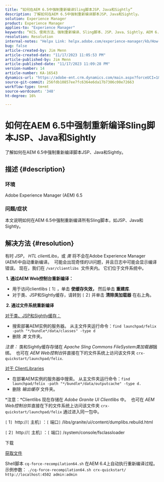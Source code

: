 ```yaml
---
title: “如何在AEM 6.5中强制重新编译Sling脚本JSP、Java和Sightly”
description: 了解如何在AEM 6.5中强制重新编译脚本JSP、Java和Sightly。
solution: Experience Manager
product: Experience Manager
applies-to: "Experience Manager"
keywords: “KCS、使用方法、强制重新编译、Sling脚本、JSP、Java、Sightly、AEM 6.5、Adobe Experience Manager 6.5”
resolution: Resolution
internal-notes: "Helpx Link: helpx.adobe.com/experience-manager/kb/How-to-force-a-recompilation-of-all-Sling-scripts-jsps-java-sightly-on-AEM-6-4.html"
bug: false
article-created-by: Jim Menn
article-created-date: "11/17/2023 11:05:53 PM"
article-published-by: Jim Menn
article-published-date: "11/17/2023 11:09:28 PM"
version-number: 14
article-number: KA-16543
dynamics-url: "https://adobe-ent.crm.dynamics.com/main.aspx?forceUCI=1&pagetype=entityrecord&etn=knowledgearticle&id=fd5783d8-9d85-ee11-8179-6045bd006268"
source-git-commit: 256fdb10857ee7fc6364e6da17b7306c00e72663
workflow-type: tm+mt
source-wordcount: '348'
ht-degree: 16%

---
```


# 如何在AEM 6.5中强制重新编译Sling脚本JSP、Java和Sightly


了解如何在AEM 6.5中强制重新编译脚本JSP、Java和Sightly。

## 描述 {#description}


### <b>环境</b>

Adobe Experience Manager (AEM) 6.5



### <b>问题/症状</b>

本文说明如何在AEM 6.5中强制重新编译所有Sling脚本，如JSP、Java和Sightly。


## 解决方法 {#resolution}


有时 *JSP*， *HTL clientLibs*，或 *类* 将不会在Adobe Experience Manager (AEM)中自动重新编译。  可能会出现奇怪的UI问题，并且日志中可能会显示编译错误。 现在，我们在 `/var/clientlibs `文件夹内。 它们位于文件系统中。

<b> 1. 通过AEM Web控制台重新编译：</b>

- 用于访问clientlibs `[` 1`]` ，单击 <b>使缓存失效，</b> 然后单击 <b>重建库</b>.
- 对于类、JSP和Sightly缓存，请转到 `[` 2`]`  并单击 <b>清除类加载器</b> 在右上角。


<b> 2. 通过文件系统重新编译</b>

<u>对于类、JSP和Sightly缓存：</u>

- 搜索部署AEM实例的服务器。 从主文件夹运行命令：`find launchpad/felix -path "*/bundle*/data/classes" -type d`
- 删除 *类* 文件夹。


*注意：* 类和Sightly缓存存储在 *Apache Sling Commons FileSystem类加载器*&#x200B;捆绑。  也可在 *AEM Web控制台*&#x200B;并直接在下的文件系统上访问该文件夹 `crx-quickstart/launchpad/felix`.



<u>对于 ClientLibraries</u>

- 在部署AEM实例的服务器中搜索。 从主文件夹运行命令：`find launchpad/felix -path "*/bundle*/data/outputcache" -type d.`
- 删除 *输出缓存* 文件夹。


*注意：*Clientlibs 现在存储在 *Adobe Granite UI Clientlibs* 中。  也可在 *AEM Web控制台*&#x200B;并直接在下的文件系统上访问该文件夹 `crx-quickstart/launchpad/felix` 通过进入同一包中。



`[` 1`]`  http://`[` 主机`]` ：`[` 端口`]` /libs/granite/ui/content/dumplibs.rebuild.html

`[` 2`]`  http://`[` 主机`]` ：`[` 端口`]` /system/console/fsclassloader



下载

[获取文件](https://helpx.adobe.com/content/dam/help/en/experience-manager/kb/How-to-force-a-recompilation-of-all-Sling-scripts-jsps-java-sightly-on-AEM-6-4/_jcr_content/main-pars/download_section/download-1/cq-force-recompilation64.zip "cq-force-recompilation64.zip")

Shell脚本 `cq-force-recompilation64.sh` 在AEM 6.4上自动执行重新编译过程。示例参数： `./cq-force-recompilation64.sh crx-quickstart/ http://localhost:4502 admin:admin`
